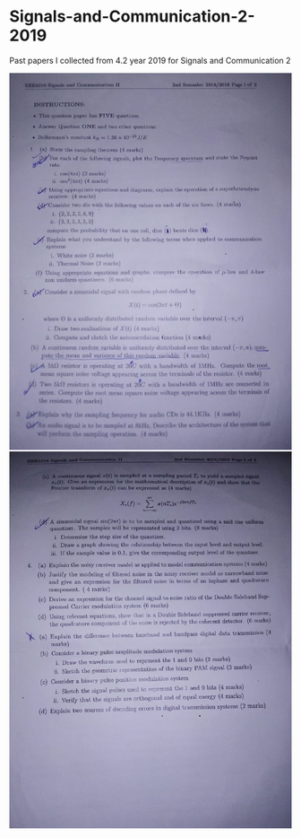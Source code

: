 # Signals-and-Communication-2-2019

Past papers I collected from 4.2 year 2019 for Signals and Communication 2

![Page 1](parta.jpg)
![Page 2](partb.jpg)
